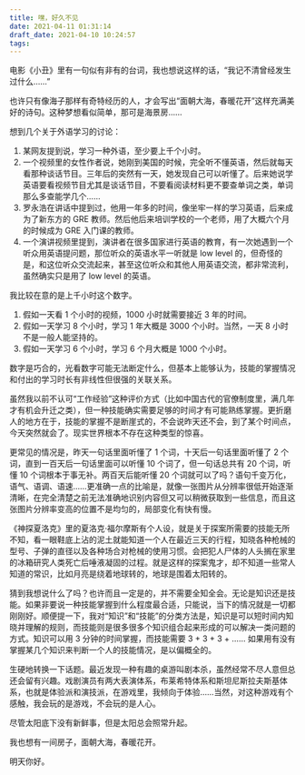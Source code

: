 ```yaml
---
title: 嘿，好久不见
date: 2021-04-11 01:31:14
draft_date: 2021-04-10 10:24:57
tags:
---
```



电影《小丑》里有一句似有非有的台词，我也想说这样的话，“我记不清曾经发生过什么……”

也许只有像海子那样有奇特经历的人，才会写出“面朝大海，春暖花开”这样充满美好的诗句。这种梦想看似简单，那可是海景房……

想到几个关于外语学习的讨论：

1. 某网友提到说，学习一种外语，至少要上千个小时。
2. 一个视频里的女性作者说，她刚到美国的时候，完全听不懂英语，然后就每天看那种谈话节目。三年后的突然有一天，她发现自己可以听懂了。后来她说学英语要看视频节目尤其是谈话节目，不要看阅读材料更不要查单词之类，单词那么多查能学几个……
3. 罗永浩在讲话中提到过，他用一年多的时间，像坐牢一样的学习英语，后来成为了新东方的 GRE 教师。然后他后来培训学校的一个老师，用了大概六个月的时候成为 GRE 入门课的教师。
4. 一个演讲视频里提到，演讲者在很多国家进行英语的教育，有一次她遇到一个听众用英语提问题，那位听众的英语水平一听就是 low level 的，但奇怪的是，和这位听众交流起来，甚至这位听众和其他人用英语交流，都非常流利，虽然确实只是用了 low level 的英语。

我比较在意的是上千小时这个数字。

1. 假如一天看 1 个小时的视频，1000 小时就需要接近 3 年的时间。
2. 假如一天学习 8 个小时，学习 1 年大概是 3000 个小时。当然，一天 8 小时不是一般人能坚持的。
3. 假如一天学习 6 个小时，学习 6 个月大概是 1000 个小时。

数字是巧合的，光看数字可能无法断定什么，但基本上能够认为，技能的掌握情况和付出的学习时长有非线性但很强的关联关系。

虽然我以前不认可“工作经验”这种评价方式（比如中国古代的官僚制度里，满几年才有机会升迁之类），但一种技能确实需要足够的时间才有可能熟练掌握。更折磨人的地方在于，技能的掌握不是断崖式的，不会说昨天还不会，到了某个时间点，今天突然就会了。现实世界根本不存在这种类型的惊喜。

更常见的情况是，昨天一句话里面听懂了 1 个词，十天后一句话里面听懂了 2 个词，直到一百天后一句话里面可以听懂 10 个词了，但一句话总共有 20 个词，听懂 10 个词根本于事无补。两百天后能听懂 20 个词就可以了吗？语句千变万化，语气、语调、语速……更准确一点的比喻是，就像一张图片从分辨率很低开始逐渐清晰，在完全清楚之前无法准确地识别内容但又可以稍微获取到一些信息，而且这张图片分辨率变高的位置不是均匀的，局部变化有快有慢。

《神探夏洛克》里的夏洛克·福尔摩斯有个人设，就是关于探案所需要的技能无所不知，看一眼鞋底上沾的泥土就能知道一个人在最近三天的行程，知晓各种枪械的型号、子弹的直径以及各种场合对枪械的使用习惯。会把犯人尸体的人头搁在家里的冰箱研究人类死亡后唾液凝固的过程。就是这样的探案鬼才，却不知道一些常人知道的常识，比如月亮是绕着地球转的，地球是围着太阳转的。

猜到我想说什么了吗？也许而且一定是的，并不需要全知全会。无论是知识还是技能。如果非要说一种技能掌握到什么程度最合适，只能说，当下的情况就是一切都刚刚好。顺便提一下，我对“知识”和“技能”的分类方法是，知识是可以短时间内知晓并理解的规则，而技能则是很多很多个知识组合起来形成的可以解决一类问题的方式。知识可以用 3 分钟的时间掌握，而技能需要 3 + 3 + 3 + …… 如果用有没有掌握某几个知识来判断一个人的技能情况，是以偏概全的。

生硬地转换一下话题。最近发现一种有趣的桌游叫剧本杀，虽然经常不尽人意但总还会留有兴趣。戏剧演员有两大表演体系，布莱希特体系和斯坦尼斯拉夫斯基体系，也就是体验派和演技派，在游戏里，我倾向于体验……当然，对这种游戏有个感触，我会玩的是游戏，不会玩的是人心。

尽管太阳底下没有新鲜事，但是太阳总会照常升起。

我也想有一间房子，面朝大海，春暖花开。

明天你好。

